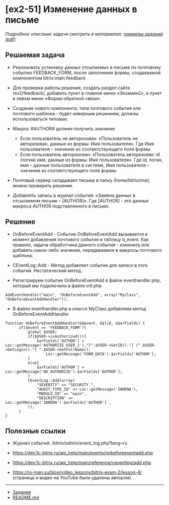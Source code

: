 # [ex2-51] Изменение данных в письме

*Подробное описание задачи смотреть в материалах: [примеры заданий (pdf)](../pubinfo/Ex2AllType.pdf)*

## Решаемая задача

* Реализовать установку данных отсылаемых в письме по почтовому событию FEEDBACK_FORM, после заполнения формы, создаваемой компонентом bitrix:main.feedback

* Для проверки работы решения, создать раздел сайта /ex2/feedback/, добавить пункт в главное меню «Экзамен2», и пункт в левом меню «Форма обратной связи».

* Создание нового компонента, типа почтового события или почтового шаблона - будет неверным решением, должны использоваться типовые.

* Макрос #AUTHOR# должен получить значение
    * Если пользователь не авторизован: «Пользователь не авторизован, данные из формы: Имя пользователя». Где Имя пользователя – значение из соответствующего поля формы
    * Если пользователь авторизован: «Пользователь авторизован: id (логин) имя, данные из формы: Имя пользователя».  Где id, логин, имя – данные пользователя в системе, Имя пользователя – значение из соответствующего поля формы

* Почтовый сервер складывает письма в папку /home/bitrix/mail, можно проверить решение.

* Добавлять запись в журнал событий: «Замена данных в отсылаемом письме – [AUTHOR]». Где [AUTHOR] - это данные макроса AUTHOR подставленного в письмо.

## Решение

* OnBeforeEventAdd - Событие OnBeforeEventAdd вызывается в момент добавления почтового события в таблицу b_event. Как правило, задача обработчика данного события - изменить или добавить какое-либо значение, передаваемое в макросы почтового шаблона.

* CEventLog::Add - Метод добавляет событие для записи в логе событий. Нестатический метод.
  
* Регистрируем событие OnBeforeEventAdd в файле eventhandler.php, который мы подключили в файле init.php

```
AddEventHandler("main", "OnBeforeEventAdd", array("MyClass", "OnBeforeEventAddHandler"));
```   
      
* В файле eventhandler.php в классе MyClass добавляем метод OnBeforeEventAddHandler

```  
function OnBeforeEventAddHandler(&$event, &$lid, &$arFields) {
      if($event == 'FEEDBACK_FORM'){
          global $USER;
          if($USER->isAuthorized()){
              $arFields['AUTHOR'] = Loc::getMessage('AUTHORIZE_USER_1')."[".$USER->GetID()."] (".$USER->GetLogin().") ".$USER->GetFullName().
                  Loc::getMessage('FORM_DATA').$arFields['AUTHOR'];
          }
          else{
              $arFields['AUTHOR'] = Loc::getMessage('NO_AUTHORIZE').$arFields['AUTHOR'];
          }
          CEventLog::Add(array(
              "SEVERITY" => "SECURITY ",
              "AUDIT_TYPE_ID" => Loc::getMessage('ZAMENA'),
              "MODULE_ID" => "main",
              "DESCRIPTION" => Loc::getMessage('ZAMENA').$arFields['AUTHOR'] ,
          ));
      }
}
```  

## Полезные ссылки

* Журнал событий: /bitrix/admin/event_log.php?lang=ru

* https://dev.1c-bitrix.ru/api_help/main/events/onbeforeeventadd.php
* https://dev.1c-bitrix.ru/api_help/main/reference/ceventlog/add.php

* https://ro-man.su/blog/video_lessons/bitrix-exam-2/lesson-4/ (страница и видео на YouTube были удалены автором)

____
* [Задания](tasks.md)
* [README.md](../../README.md)